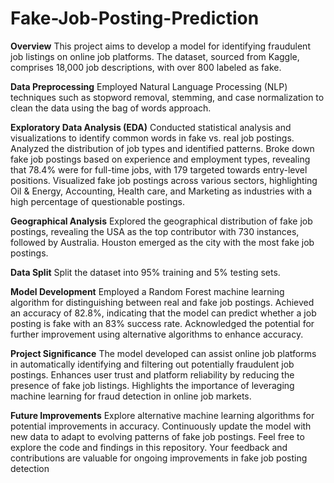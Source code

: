 # Fake-Job-Posting-Prediction
**Overview**
This project aims to develop a model for identifying fraudulent job listings on online job platforms. The dataset, sourced from Kaggle, comprises 18,000 job descriptions, with over 800 labeled as fake.

**Data Preprocessing**
Employed Natural Language Processing (NLP) techniques such as stopword removal, stemming, and case normalization to clean the data using the bag of words approach.

**Exploratory Data Analysis (EDA)**
Conducted statistical analysis and visualizations to identify common words in fake vs. real job postings.
Analyzed the distribution of job types and identified patterns.
Broke down fake job postings based on experience and employment types, revealing that 78.4% were for full-time jobs, with 179 targeted towards entry-level positions.
Visualized fake job postings across various sectors, highlighting Oil & Energy, Accounting, Health care, and Marketing as industries with a high percentage of questionable postings.

**Geographical Analysis**
Explored the geographical distribution of fake job postings, revealing the USA as the top contributor with 730 instances, followed by Australia.
Houston emerged as the city with the most fake job postings.

**Data Split**
Split the dataset into 95% training and 5% testing sets.

**Model Development**
Employed a Random Forest machine learning algorithm for distinguishing between real and fake job postings.
Achieved an accuracy of 82.8%, indicating that the model can predict whether a job posting is fake with an 83% success rate.
Acknowledged the potential for further improvement using alternative algorithms to enhance accuracy.

**Project Significance**
The model developed can assist online job platforms in automatically identifying and filtering out potentially fraudulent job postings.
Enhances user trust and platform reliability by reducing the presence of fake job listings.
Highlights the importance of leveraging machine learning for fraud detection in online job markets.

**Future Improvements**
Explore alternative machine learning algorithms for potential improvements in accuracy.
Continuously update the model with new data to adapt to evolving patterns of fake job postings.
Feel free to explore the code and findings in this repository. Your feedback and contributions are valuable for ongoing improvements in fake job posting detection
